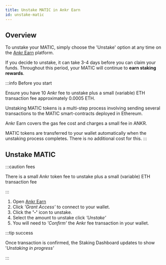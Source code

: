 ```yaml
---
title: Unstake MATIC in Ankr Earn
id: unstake-matic
---
```


## Overview

To unstake your MATIC, simply choose the 'Unstake' option at any time on the [Ankr Earn](https://stakefi.Ankr.com) platform.

If you decide to unstake, it can take 3-4 days before you can claim your funds. Throughout this period, your MATIC will continue to **earn staking rewards**.

:::info Before you start

Ensure you have 10 Ankr fee to unstake plus a small (variable) ETH transaction fee approximately 0.0005 ETH.

Unstaking MATIC tokens is a multi-step process involving sending several transactions to the MATIC smart-contracts deployed in Ethereum.

Ankr Earn covers the gas fee cost and charges a small fee in ANKR.

MATIC tokens are transferred to your wallet automatically when the unstaking process completes. There is no additional cost for this.
:::

## Unstake MATIC

:::caution fees

There is a small Ankr token fee to unstake plus a small (variable) ETH transaction fee

:::


1. Open [Ankr Earn](https://stakefi.Ankr.com)
2. Click *'Grant Access'* to connect to your wallet.
3. Click the **'-'** icon to unstake.
4. Select the amount to unstake click *'Unstake'*
5. You will need to *'Confirm'* the Ankr fee transaction in your wallet.

:::tip success

Once transaction is confirmed, the Staking Dashboard updates to show '_Unstaking in progress'_

:::

